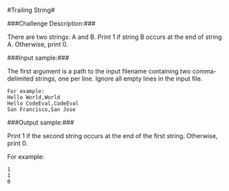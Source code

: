 #Trailing String#

###Challenge Description:###

There are two strings: A and B. Print 1 if string B occurs at the end of string A. Otherwise, print 0.

###Input sample:###

The first argument is a path to the input filename containing two comma-delimited strings, one per line. Ignore all empty lines in the input file.
```
For example: 
Hello World,World
Hello CodeEval,CodeEval
San Francisco,San Jose
```
###Output sample:###

Print 1 if the second string occurs at the end of the first string. Otherwise, print 0.

For example: 
```
1
1
0
```